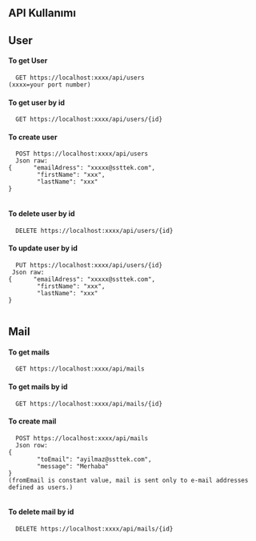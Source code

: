 ## API Kullanımı
## User
#### To get User

```http
  GET https://localhost:xxxx/api/users
(xxxx=your port number)
```


#### To get user by id

```http
  GET https://localhost:xxxx/api/users/{id}
```

#### To create user

```http
  POST https://localhost:xxxx/api/users
  Json raw:
{      "emailAdress": "xxxxx@ssttek.com",
        "firstName": "xxx",
        "lastName": "xxx"
}


```
#### To delete user by id

```http
  DELETE https://localhost:xxxx/api/users/{id}
```


#### To update user by id

```http
  PUT https://localhost:xxxx/api/users/{id}
 Json raw:
{      "emailAdress": "xxxxx@ssttek.com",
        "firstName": "xxx",
        "lastName": "xxx"
}


```
## Mail

#### To get mails
```http
  GET https://localhost:xxxx/api/mails
```


#### To get mails by id

```http
  GET https://localhost:xxxx/api/mails/{id}
```

#### To create mail

```http
  POST https://localhost:xxxx/api/mails
  Json row:
{
        "toEmail": "ayilmaz@ssttek.com",
        "message": "Merhaba"
}
(fromEmail is constant value, mail is sent only to e-mail addresses defined as users.)


```
#### To delete mail by id

```http
  DELETE https://localhost:xxxx/api/mails/{id}
```
